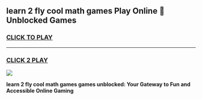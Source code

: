 
## learn 2 fly cool math games Play Online 👋 Unblocked Games
<h3>
<a href="https://news.freeplayer.one?title=learn_2_fly_cool_math_games&ref=17CMG">CLICK TO PLAY</a></h3>
<hr>

<h3>
<a href="https://news.freeplayer.one?title=learn_2_fly_cool_math_games&ref=17CMG">CLICK 2 PLAY</a>
  
</h3>

<a href="https://news.freeplayer.one?title=learn_2_fly_cool_math_games&ref=17CMG/"><img src="https://clearcache.store/games.png"></a>


**learn 2 fly cool math games games unblocked: Your Gateway to Fun and Accessible Online Gaming**
